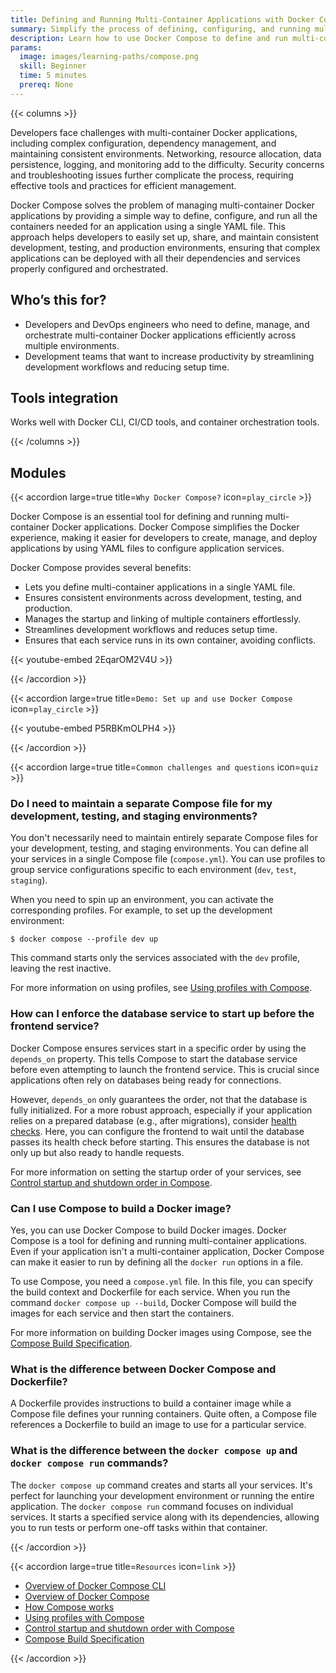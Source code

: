 ```yaml
---
title: Defining and Running Multi-Container Applications with Docker Compose
summary: Simplify the process of defining, configuring, and running multi-container Docker applications to enable efficient development, testing, and deployment.
description: Learn how to use Docker Compose to define and run multi-container Docker applications.
params:
  image: images/learning-paths/compose.png
  skill: Beginner
  time: 5 minutes
  prereq: None
---
```


{{< columns >}}

Developers face challenges with multi-container Docker applications, including
complex configuration, dependency management, and maintaining consistent
environments. Networking, resource allocation, data persistence, logging, and
monitoring add to the difficulty. Security concerns and troubleshooting issues
further complicate the process, requiring effective tools and practices for
efficient management.

Docker Compose solves the problem of managing multi-container Docker
applications by providing a simple way to define, configure, and run all the
containers needed for an application using a single YAML file. This approach
helps developers to easily set up, share, and maintain consistent development,
testing, and production environments, ensuring that complex applications can be
deployed with all their dependencies and services properly configured and
orchestrated.

<!-- break -->

## Who’s this for?

- Developers and DevOps engineers who need to define, manage, and orchestrate
  multi-container Docker applications efficiently across multiple environments.
- Development teams that want to increase productivity by streamlining
  development workflows and reducing setup time.

## Tools integration

Works well with Docker CLI, CI/CD tools, and container orchestration tools.

{{< /columns >}}

## Modules

{{< accordion large=true title=`Why Docker Compose?` icon=`play_circle` >}}

Docker Compose is an essential tool for defining and running multi-container
Docker applications. Docker Compose simplifies the Docker experience, making it
easier for developers to create, manage, and deploy applications by using YAML
files to configure application services.

Docker Compose provides several benefits:

- Lets you define multi-container applications in a single YAML file.
- Ensures consistent environments across development, testing, and production.
- Manages the startup and linking of multiple containers effortlessly.
- Streamlines development workflows and reduces setup time.
- Ensures that each service runs in its own container, avoiding conflicts.

{{< youtube-embed 2EqarOM2V4U >}}

{{< /accordion >}}

{{< accordion large=true title=`Demo: Set up and use Docker Compose` icon=`play_circle` >}}

{{< youtube-embed P5RBKmOLPH4 >}}

{{< /accordion >}}

{{< accordion large=true title=`Common challenges and questions` icon=`quiz` >}}

<!-- vale Docker.HeadingLength = NO -->

### Do I need to maintain a separate Compose file for my development, testing, and staging environments?

You don't necessarily need to maintain entirely separate Compose files for your
development, testing, and staging environments. You can define all your
services in a single Compose file (`compose.yml`). You can use profiles to
group service configurations specific to each environment (`dev`, `test`,
`staging`).

When you need to spin up an environment, you can activate the corresponding
profiles. For example, to set up the development environment:

```console
$ docker compose --profile dev up
```

This command starts only the services associated with the `dev` profile,
leaving the rest inactive.

For more information on using profiles, see [Using profiles with
Compose](/compose/profiles/).

### How can I enforce the database service to start up before the frontend service?

Docker Compose ensures services start in a specific order by using the
`depends_on` property. This tells Compose to start the database service before
even attempting to launch the frontend service. This is crucial since
applications often rely on databases being ready for connections.

However, `depends_on` only guarantees the order, not that the database is fully
initialized. For a more robust approach, especially if your application relies
on a prepared database (e.g., after migrations), consider [health
checks](/reference/compose-file/services.md#healthcheck). Here, you can
configure the frontend to wait until the database passes its health check
before starting. This ensures the database is not only up but also ready to
handle requests.

For more information on setting the startup order of your services, see
[Control startup and shutdown order in Compose](/compose/startup-order/).

### Can I use Compose to build a Docker image?

Yes, you can use Docker Compose to build Docker images. Docker Compose is a
tool for defining and running multi-container applications. Even if your
application isn't a multi-container application, Docker Compose can make it
easier to run by defining all the `docker run` options in a file.

To use Compose, you need a `compose.yml` file. In this file, you can specify
the build context and Dockerfile for each service. When you run the command
`docker compose up --build`, Docker Compose will build the images for each
service and then start the containers.

For more information on building Docker images using Compose, see the [Compose
Build Specification](/compose/compose-file/build/).

### What is the difference between Docker Compose and Dockerfile?

A Dockerfile provides instructions to build a container image while a Compose
file defines your running containers. Quite often, a Compose file references a
Dockerfile to build an image to use for a particular service.

### What is the difference between the `docker compose up` and `docker compose run` commands?

The `docker compose up` command creates and starts all your services. It's
perfect for launching your development environment or running the entire
application. The `docker compose run` command focuses on individual services.
It starts a specified service along with its dependencies, allowing you to run
tests or perform one-off tasks within that container.

<!-- vale Docker.HeadingLength = YES -->

{{< /accordion >}}

{{< accordion large=true title=`Resources` icon=`link` >}}

- [Overview of Docker Compose CLI](/compose/reference/)
- [Overview of Docker Compose](/compose/)
- [How Compose works](/compose/compose-application-model/)
- [Using profiles with Compose](/compose/profiles/)
- [Control startup and shutdown order with Compose](/compose/startup-order/)
- [Compose Build Specification](/compose/compose-file/build/)

{{< /accordion >}}

